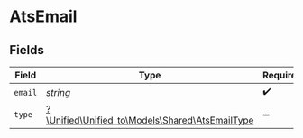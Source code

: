 # AtsEmail


## Fields

| Field                                                                                  | Type                                                                                   | Required                                                                               | Description                                                                            |
| -------------------------------------------------------------------------------------- | -------------------------------------------------------------------------------------- | -------------------------------------------------------------------------------------- | -------------------------------------------------------------------------------------- |
| `email`                                                                                | *string*                                                                               | :heavy_check_mark:                                                                     | N/A                                                                                    |
| `type`                                                                                 | [?\Unified\Unified_to\Models\Shared\AtsEmailType](../../Models/Shared/AtsEmailType.md) | :heavy_minus_sign:                                                                     | N/A                                                                                    |